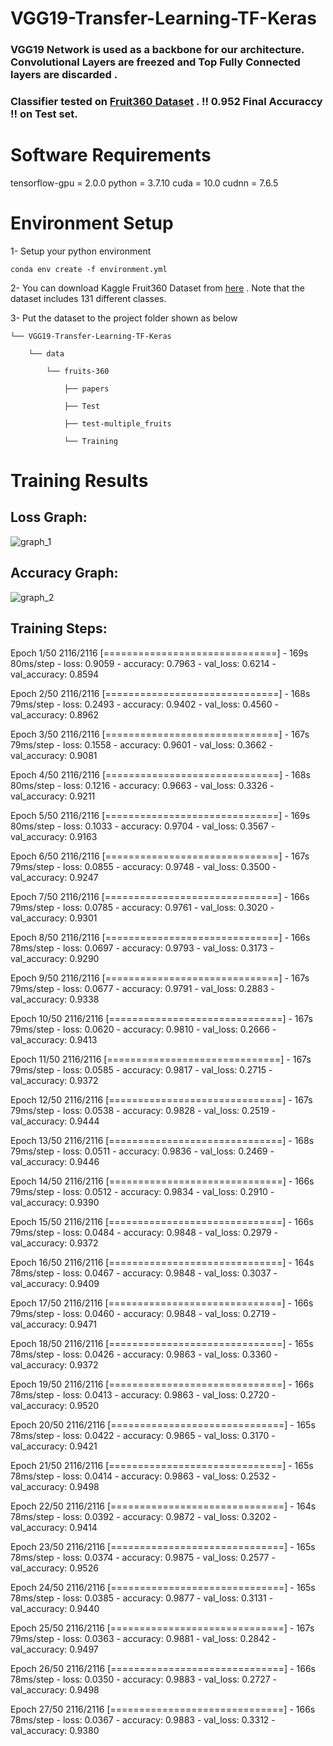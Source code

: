 # VGG19-Transfer-Learning-TF-Keras

### VGG19 Network is used as a backbone for our architecture. Convolutional Layers are freezed and Top Fully Connected layers are discarded . 
### Classifier tested on [Fruit360 Dataset](https://www.kaggle.com/moltean/fruits) . !! 0.952 Final Accuraccy !! on Test set. 

# Software Requirements

tensorflow-gpu = 2.0.0
python = 3.7.10
cuda = 10.0
cudnn = 7.6.5

# Environment Setup

1- Setup your python environment

```
conda env create -f environment.yml
```

2- You can download Kaggle Fruit360 Dataset from [here](https://www.kaggle.com/moltean/fruits) . Note that the dataset includes 131 different classes. 

3- Put the dataset to the project folder shown as below

    └── VGG19-Transfer-Learning-TF-Keras
        
        └── data
            
            └── fruits-360
                
                ├── papers
                
                ├── Test
                
                ├── test-multiple_fruits
                
                └── Training
# Training Results

## Loss Graph: 

![graph_1](https://github.com/berkantbayraktar/VGG19-Transfer-Learning-TF-Keras/blob/master/loss_graph.png)

## Accuracy Graph:

![graph_2](https://github.com/berkantbayraktar/VGG19-Transfer-Learning-TF-Keras/blob/master/accuracy_graph.png)

## Training Steps:


Epoch 1/50
2116/2116 [==============================] - 169s 80ms/step - loss: 0.9059 - accuracy: 0.7963 - val_loss: 0.6214 - val_accuracy: 0.8594

Epoch 2/50
2116/2116 [==============================] - 168s 79ms/step - loss: 0.2493 - accuracy: 0.9402 - val_loss: 0.4560 - val_accuracy: 0.8962

Epoch 3/50
2116/2116 [==============================] - 167s 79ms/step - loss: 0.1558 - accuracy: 0.9601 - val_loss: 0.3662 - val_accuracy: 0.9081

Epoch 4/50
2116/2116 [==============================] - 168s 80ms/step - loss: 0.1216 - accuracy: 0.9663 - val_loss: 0.3326 - val_accuracy: 0.9211

Epoch 5/50
2116/2116 [==============================] - 169s 80ms/step - loss: 0.1033 - accuracy: 0.9704 - val_loss: 0.3567 - val_accuracy: 0.9163

Epoch 6/50
2116/2116 [==============================] - 167s 79ms/step - loss: 0.0855 - accuracy: 0.9748 - val_loss: 0.3500 - val_accuracy: 0.9247

Epoch 7/50
2116/2116 [==============================] - 166s 79ms/step - loss: 0.0785 - accuracy: 0.9761 - val_loss: 0.3020 - val_accuracy: 0.9301

Epoch 8/50
2116/2116 [==============================] - 166s 78ms/step - loss: 0.0697 - accuracy: 0.9793 - val_loss: 0.3173 - val_accuracy: 0.9290

Epoch 9/50
2116/2116 [==============================] - 167s 79ms/step - loss: 0.0677 - accuracy: 0.9791 - val_loss: 0.2883 - val_accuracy: 0.9338

Epoch 10/50
2116/2116 [==============================] - 167s 79ms/step - loss: 0.0620 - accuracy: 0.9810 - val_loss: 0.2666 - val_accuracy: 0.9413

Epoch 11/50
2116/2116 [==============================] - 167s 79ms/step - loss: 0.0585 - accuracy: 0.9817 - val_loss: 0.2715 - val_accuracy: 0.9372

Epoch 12/50
2116/2116 [==============================] - 167s 79ms/step - loss: 0.0538 - accuracy: 0.9828 - val_loss: 0.2519 - val_accuracy: 0.9444

Epoch 13/50
2116/2116 [==============================] - 168s 79ms/step - loss: 0.0511 - accuracy: 0.9836 - val_loss: 0.2469 - val_accuracy: 0.9446

Epoch 14/50
2116/2116 [==============================] - 166s 79ms/step - loss: 0.0512 - accuracy: 0.9834 - val_loss: 0.2910 - val_accuracy: 0.9390

Epoch 15/50
2116/2116 [==============================] - 166s 79ms/step - loss: 0.0484 - accuracy: 0.9848 - val_loss: 0.2979 - val_accuracy: 0.9372

Epoch 16/50
2116/2116 [==============================] - 164s 78ms/step - loss: 0.0467 - accuracy: 0.9848 - val_loss: 0.3037 - val_accuracy: 0.9409

Epoch 17/50
2116/2116 [==============================] - 166s 79ms/step - loss: 0.0460 - accuracy: 0.9848 - val_loss: 0.2719 - val_accuracy: 0.9471

Epoch 18/50
2116/2116 [==============================] - 165s 78ms/step - loss: 0.0426 - accuracy: 0.9863 - val_loss: 0.3360 - val_accuracy: 0.9372

Epoch 19/50
2116/2116 [==============================] - 166s 78ms/step - loss: 0.0413 - accuracy: 0.9863 - val_loss: 0.2720 - val_accuracy: 0.9520

Epoch 20/50
2116/2116 [==============================] - 165s 78ms/step - loss: 0.0422 - accuracy: 0.9865 - val_loss: 0.3170 - val_accuracy: 0.9421

Epoch 21/50
2116/2116 [==============================] - 165s 78ms/step - loss: 0.0414 - accuracy: 0.9863 - val_loss: 0.2532 - val_accuracy: 0.9498

Epoch 22/50
2116/2116 [==============================] - 164s 78ms/step - loss: 0.0392 - accuracy: 0.9872 - val_loss: 0.3202 - val_accuracy: 0.9414

Epoch 23/50
2116/2116 [==============================] - 165s 78ms/step - loss: 0.0374 - accuracy: 0.9875 - val_loss: 0.2577 - val_accuracy: 0.9526

Epoch 24/50
2116/2116 [==============================] - 165s 78ms/step - loss: 0.0385 - accuracy: 0.9877 - val_loss: 0.3131 - val_accuracy: 0.9440

Epoch 25/50
2116/2116 [==============================] - 167s 79ms/step - loss: 0.0363 - accuracy: 0.9881 - val_loss: 0.2842 - val_accuracy: 0.9497

Epoch 26/50
2116/2116 [==============================] - 166s 78ms/step - loss: 0.0350 - accuracy: 0.9883 - val_loss: 0.2727 - val_accuracy: 0.9498

Epoch 27/50
2116/2116 [==============================] - 166s 78ms/step - loss: 0.0367 - accuracy: 0.9883 - val_loss: 0.3312 - val_accuracy: 0.9380
